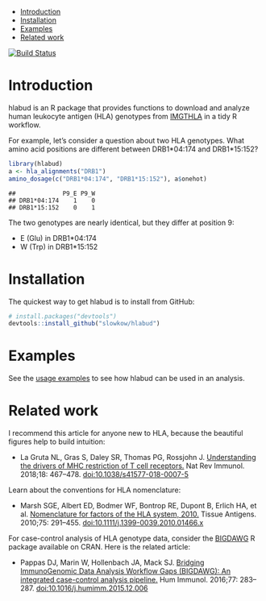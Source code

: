 -   [Introduction](#introduction)
-   [Installation](#installation)
-   [Examples](#examples)
-   [Related work](#related-work)

[![Build
Status](https://github.com/slowkow/hlabud/workflows/R-CMD-check/badge.svg)](https://github.com/slowkow/hlabud/actions?query=workflow%3AR-CMD-check)

Introduction
============

hlabud is an R package that provides functions to download and analyze
human leukocyte antigen (HLA) genotypes from
[IMGTHLA](https://github.com/ANHIG/IMGTHLA) in a tidy R workflow.

For example, let’s consider a question about two HLA genotypes. What
amino acid positions are different between DRB1\*04:174 and
DRB1\*15:152?

``` r
library(hlabud)
a <- hla_alignments("DRB1")
amino_dosage(c("DRB1*04:174", "DRB1*15:152"), a$onehot)
```

    ##             P9_E P9_W
    ## DRB1*04:174    1    0
    ## DRB1*15:152    0    1

The two genotypes are nearly identical, but they differ at position 9:

-   E (Glu) in DRB1\*04:174
-   W (Trp) in DRB1\*15:152

Installation
============

The quickest way to get hlabud is to install from GitHub:

``` r
# install.packages("devtools")
devtools::install_github("slowkow/hlabud")
```

Examples
========

See the [usage examples](vignettes/examples.md) to see how hlabud can be
used in an analysis.

Related work
============

I recommend this article for anyone new to HLA, because the beautiful
figures help to build intuition:

-   La Gruta NL, Gras S, Daley SR, Thomas PG, Rossjohn J. [Understanding
    the drivers of MHC restriction of T cell
    receptors.](https://www.ncbi.nlm.nih.gov/pubmed/29636542) Nat Rev
    Immunol. 2018;18: 467–478.
    <a href="doi:10.1038/s41577-018-0007-5" class="uri">doi:10.1038/s41577-018-0007-5</a>

Learn about the conventions for HLA nomenclature:

-   Marsh SGE, Albert ED, Bodmer WF, Bontrop RE, Dupont B, Erlich HA, et
    al. [Nomenclature for factors of the HLA
    system, 2010.](https://www.ncbi.nlm.nih.gov/pubmed/20356336) Tissue
    Antigens. 2010;75: 291–455.
    <a href="doi:10.1111/j.1399-0039.2010.01466.x" class="uri">doi:10.1111/j.1399-0039.2010.01466.x</a>

For case-control analysis of HLA genotype data, consider the
[BIGDAWG](https://CRAN.R-project.org/package=BIGDAWG) R package
available on CRAN. Here is the related article:

-   Pappas DJ, Marin W, Hollenbach JA, Mack SJ. [Bridging ImmunoGenomic
    Data Analysis Workflow Gaps (BIGDAWG): An integrated case-control
    analysis pipeline.](https://pubmed.ncbi.nlm.nih.gov/26708359) Hum
    Immunol. 2016;77: 283–287.
    <a href="doi:10.1016/j.humimm.2015.12.006" class="uri">doi:10.1016/j.humimm.2015.12.006</a>
